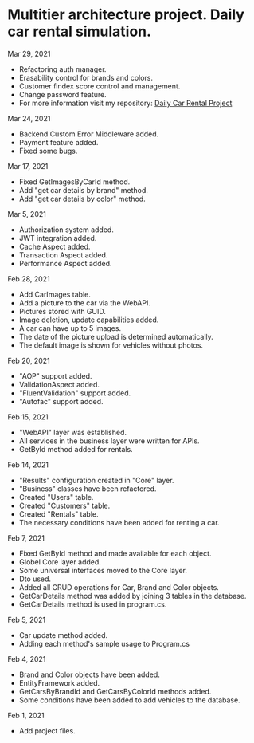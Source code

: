 # Multitier architecture project. Daily car rental simulation.  
  
Mar 29, 2021  
- Refactoring auth manager.  
- Erasability control for brands and colors.  
- Customer findex score control and management.  
- Change password feature.  
- For more information visit my repository: [Daily Car Rental Project](https://github.com/sugrado/carrental-ng)
  
Mar 24, 2021  
- Backend Custom Error Middleware added.  
- Payment feature added.  
- Fixed some bugs.  
  
Mar 17, 2021  
- Fixed GetImagesByCarId method.  
- Add "get car details by brand" method.  
- Add "get car details by color" method.  
  
Mar 5, 2021  
- Authorization system added.  
- JWT integration added.  
- Cache Aspect added.  
- Transaction Aspect added.  
- Performance Aspect added.  
  
Feb 28, 2021  
- Add CarImages table.  
- Add a picture to the car via the WebAPI.  
- Pictures stored with GUID.  
- Image deletion, update capabilities added.  
- A car can have up to 5 images.  
- The date of the picture upload is determined automatically.  
- The default image is shown for vehicles without photos.  
  
Feb 20, 2021  
- "AOP" support added.  
- ValidationAspect added.  
- "FluentValidation" support added.  
- "Autofac" support added.  
  
Feb 15, 2021  
- "WebAPI" layer was established.  
- All services in the business layer were written for APIs.  
- GetById method added for rentals.  
  
Feb 14, 2021  
- "Results" configuration created in "Core" layer.  
- "Business" classes have been refactored.  
- Created "Users" table.  
- Created "Customers" table.  
- Created "Rentals" table.  
- The necessary conditions have been added for renting a car.  
  
Feb 7, 2021  
- Fixed GetById method and made available for each object.  
- Globel Core layer added.  
- Some universal interfaces moved to the Core layer.  
- Dto used.  
- Added all CRUD operations for Car, Brand and Color objects.  
- GetCarDetails method was added by joining 3 tables in the database.  
- GetCarDetails method is used in program.cs.  
  
Feb 5, 2021  
- Car update method added.  
- Adding each method's sample usage to Program.cs  
  
Feb 4, 2021  
- Brand and Color objects have been added.  
- EntityFramework added.  
- GetCarsByBrandId and GetCarsByColorId methods added.  
- Some conditions have been added to add vehicles to the database.  
  
Feb 1, 2021  
- Add project files.  
